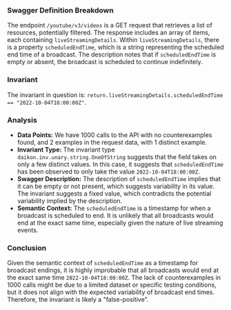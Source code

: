 ### Swagger Definition Breakdown
The endpoint `/youtube/v3/videos` is a GET request that retrieves a list of resources, potentially filtered. The response includes an array of items, each containing `liveStreamingDetails`. Within `liveStreamingDetails`, there is a property `scheduledEndTime`, which is a string representing the scheduled end time of a broadcast. The description notes that if `scheduledEndTime` is empty or absent, the broadcast is scheduled to continue indefinitely.

### Invariant
The invariant in question is: `return.liveStreamingDetails.scheduledEndTime == "2022-10-04T18:00:00Z"`.

### Analysis
- **Data Points:** We have 1000 calls to the API with no counterexamples found, and 2 examples in the request data, with 1 distinct example.
- **Invariant Type:** The invariant type `daikon.inv.unary.string.OneOfString` suggests that the field takes on only a few distinct values. In this case, it suggests that `scheduledEndTime` has been observed to only take the value `2022-10-04T18:00:00Z`.
- **Swagger Description:** The description of `scheduledEndTime` implies that it can be empty or not present, which suggests variability in its value. The invariant suggests a fixed value, which contradicts the potential variability implied by the description.
- **Semantic Context:** The `scheduledEndTime` is a timestamp for when a broadcast is scheduled to end. It is unlikely that all broadcasts would end at the exact same time, especially given the nature of live streaming events.

### Conclusion
Given the semantic context of `scheduledEndTime` as a timestamp for broadcast endings, it is highly improbable that all broadcasts would end at the exact same time `2022-10-04T18:00:00Z`. The lack of counterexamples in 1000 calls might be due to a limited dataset or specific testing conditions, but it does not align with the expected variability of broadcast end times. Therefore, the invariant is likely a "false-positive".
